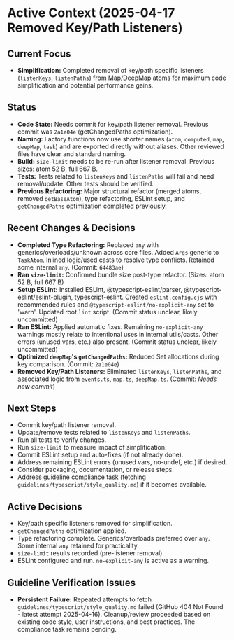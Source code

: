 # Active Context (2025-04-17 Removed Key/Path Listeners)

## Current Focus
- **Simplification:** Completed removal of key/path specific listeners (`listenKeys`, `listenPaths`) from Map/DeepMap atoms for maximum code simplification and potential performance gains.

## Status
- **Code State:** Needs commit for key/path listener removal. Previous commit was `2a1e04e` (getChangedPaths optimization).
- **Naming:** Factory functions now use shorter names (`atom`, `computed`, `map`, `deepMap`, `task`) and are exported directly without aliases. Other reviewed files have clear and standard naming.
- **Build:** `size-limit` needs to be re-run after listener removal. Previous sizes: atom 52 B, full 667 B.
- **Tests:** Tests related to `listenKeys` and `listenPaths` will fail and need removal/update. Other tests should be verified.
- **Previous Refactoring:** Major structural refactor (merged atoms, removed `getBaseAtom`), type refactoring, ESLint setup, and `getChangedPaths` optimization completed previously.

## Recent Changes & Decisions
- **Completed Type Refactoring:** Replaced `any` with generics/overloads/unknown across core files. Added `Args` generic to `TaskAtom`. Inlined logic/used casts to resolve type conflicts. Retained some internal `any`. (Commit: `64483ae`)
- **Ran `size-limit`:** Confirmed bundle size post-type refactor. (Sizes: atom 52 B, full 667 B)
- **Setup ESLint:** Installed ESLint, @typescript-eslint/parser, @typescript-eslint/eslint-plugin, typescript-eslint. Created `eslint.config.cjs` with recommended rules and `@typescript-eslint/no-explicit-any` set to 'warn'. Updated root `lint` script. (Commit status unclear, likely uncommitted)
- **Ran ESLint:** Applied automatic fixes. Remaining `no-explicit-any` warnings mostly relate to intentional uses in internal utils/casts. Other errors (unused vars, etc.) also present. (Commit status unclear, likely uncommitted)
- **Optimized `deepMap`'s `getChangedPaths`:** Reduced Set allocations during key comparison. (Commit: `2a1e04e`)
- **Removed Key/Path Listeners:** Eliminated `listenKeys`, `listenPaths`, and associated logic from `events.ts`, `map.ts`, `deepMap.ts`. (Commit: *Needs new commit*)

## Next Steps
- Commit key/path listener removal.
- Update/remove tests related to `listenKeys` and `listenPaths`.
- Run all tests to verify changes.
- Run `size-limit` to measure impact of simplification.
- Commit ESLint setup and auto-fixes (if not already done).
- Address remaining ESLint errors (unused vars, no-undef, etc.) if desired.
- Consider packaging, documentation, or release steps.
- Address guideline compliance task (fetching `guidelines/typescript/style_quality.md`) if it becomes available.

## Active Decisions
- Key/path specific listeners removed for simplification.
- `getChangedPaths` optimization applied.
- Type refactoring complete. Generics/overloads preferred over `any`. Some internal `any` retained for practicality.
- `size-limit` results recorded (pre-listener removal).
- ESLint configured and run. `no-explicit-any` is active as a warning.

## Guideline Verification Issues
- **Persistent Failure:** Repeated attempts to fetch `guidelines/typescript/style_quality.md` failed (GitHub 404 Not Found - latest attempt 2025-04-16). Cleanup/review proceeded based on existing code style, user instructions, and best practices. The compliance task remains pending.